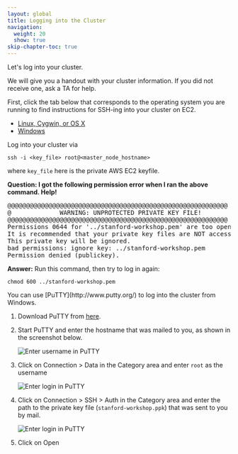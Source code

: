 ```yaml
---
layout: global
title: Logging into the Cluster
navigation:
  weight: 20
  show: true
skip-chapter-toc: true
---
```

Let's log into your cluster.

<p class="alert alert-warn">
<i class="icon-info-sign">    </i>
We will give you a handout with your cluster information. If you did not receive one, ask a TA for help.
</p>

First, click the tab below that corresponds to the operating system you are running to find instructions for SSH-ing into your cluster on EC2.

<ul class="nav nav-tabs" data-tabs="tabs">
  <li class="active"><a data-toggle="tab" href="#login_linux">Linux, Cygwin, or OS X</a></li>
  <li><a data-toggle="tab" href="#login_windows">Windows</a></li>
</ul>

<div class="tab-content">
<div class="tab-pane active" id="login_linux" markdown="1">
Log into your cluster via

    ssh -i <key_file> root@<master_node_hostname>

where `key_file` here is the private AWS EC2 keyfile.

__Question: I got the following permission error when I ran the above command. Help!__

<pre class="nocode">
@@@@@@@@@@@@@@@@@@@@@@@@@@@@@@@@@@@@@@@@@@@@@@@@@@@@@@@@@@@
@             WARNING: UNPROTECTED PRIVATE KEY FILE!              @
@@@@@@@@@@@@@@@@@@@@@@@@@@@@@@@@@@@@@@@@@@@@@@@@@@@@@@@@@@@
Permissions 0644 for '../stanford-workshop.pem' are too open.
It is recommended that your private key files are NOT accessible by others.
This private key will be ignored.
bad permissions: ignore key: ../stanford-workshop.pem
Permission denied (publickey).
</pre>

__Answer:__ Run this command, then try to log in again:

    chmod 600 ../stanford-workshop.pem
</div>
<div class="tab-pane" id="login_windows" markdown="1">
You can use [PuTTY](http://www.putty.org/) to log into the cluster from Windows.

1. Download PuTTY from [here](http://the.earth.li/~sgtatham/putty/latest/x86/putty.exe).

2. Start PuTTY and enter the hostname that was mailed to you, as shown in the screenshot below.

   ![Enter username in PuTTY](img/putty-host.png)

3. Click on Connection > Data in the Category area and enter `root` as the username

   ![Enter login in PuTTY](img/putty-login.png)

4. Click on Connection > SSH > Auth in the Category area and enter the path to the private key file (`stanford-workshop.ppk`) that was sent to you by mail.

   ![Enter login in PuTTY](img/putty-private-key.png)

5. Click on Open
</div>
</div>
